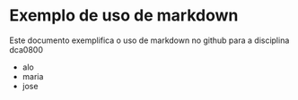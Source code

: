 # Exemplo de uso de markdown

Este documento exemplifica o uso de markdown no github para a disciplina dca0800

* alo
* maria
* jose